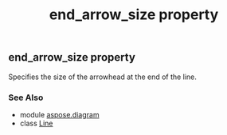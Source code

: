 ﻿---
title: end_arrow_size property
second_title: Aspose.Diagram for Python via .NET API References
description: 
type: docs
weight: 80
url: /python-net/aspose.diagram/line/end_arrow_size/
is_root: false
---

## end_arrow_size property


Specifies the size of the arrowhead at the end of the line.

### See Also
* module [aspose.diagram](../../)
* class [Line](/diagram/python-net/aspose.diagram/line)
